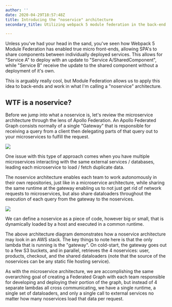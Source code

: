 ```yaml
---
author: ''
date: 2020-04-29T18:57:48Z
title: Introducing the "noservice" architecture
secondary_title: Utilizing webpack 5 module federation in the back-end

---
```

Unless you've had your head in the sand, you've seen how Webpack 5 Module Federation has enabled true micro front-ends, allowing SPA's to share components between individually deployed services. This allows for "Service A" to deploy with an update to "Service A/SharedComponent", while "Service B" receive the update to the shared component without a deployment of it's own.

This is arguably really cool, but Module Federation allows us to apply this idea to back-ends and work in what I'm calling a "noservice" architecture.

## WTF is a noservice?

Before we jump into what a noservice is, let's review the microservice architecture through the lens of Apollo Federation. An Apollo Federated Graph consists normally of a single "Gateway" that is responsible for receiving a query from a client then delegating parts of that query out to your microservices to fulfill the request.

![](/microservice-architecture.jpg)

One issue with this type of approach comes when you have multiple microservices interacting with the same external services / databases, leading each microservice to load / fetch duplicate data.

The noservice architecture enables each team to work autonomously in their own repositories, just like in a microservice architecture, while sharing the same runtime at the gateway enabling us to not just get rid of network requests to microservices, but also share dataloaders throughout the execution of each query from the gateway to the noservices.

![](/no-service-architecture.jpg)

We can define a noservice as a piece of code, however big or small, that is dynamically loaded by a host and executed in a common runtime.

The above architecture diagram demonstrates how a noservice architecture may look in an AWS stack. The key things to note here is that the only lambda that is running is the "gateway". On cold-start, the gateway goes out to a few S3 buckets, and in parallel, retrieves the 4 noservices: user, products, checkout, and the shared dataloaders (note that the source of the noservices can be any static file hosting service). 

As with the microservice architecture, we are accomplishing the same overarching goal of creating a Federated Graph with each team responsible for developing and deploying their portion of the graph, but instead of 4 separate lambdas all cross communicating, we have a single runtime, a single set of dataloaders, and only a single call to external services no matter how many noservices load that data per request.